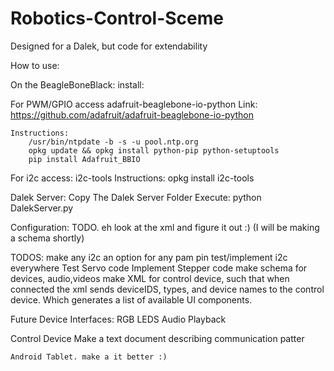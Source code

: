 Robotics-Control-Sceme
======================

Designed for a Dalek, but code for extendability

How to use:

On the BeagleBoneBlack:
install:

For PWM/GPIO access
adafruit-beaglebone-io-python
	Link: https://github.com/adafruit/adafruit-beaglebone-io-python
	
	Instructions:
		/usr/bin/ntpdate -b -s -u pool.ntp.org
		opkg update && opkg install python-pip python-setuptools
		pip install Adafruit_BBIO
For i2c access:
	i2c-tools
	Instructions: opkg install i2c-tools
	
Dalek Server:
Copy The Dalek Server Folder
Execute: python DalekServer.py


Configuration:
TODO. eh look at the xml and figure it out :) (I will be making a schema shortly)



TODOS:
make any i2c an option for any pam pin
test/implement i2c everywhere
Test Servo code
Implement Stepper code
make schema for devices, audio,videos
make XML for control device, such that when connected the xml sends deviceIDS, types, and device names to the control device. Which generates a list of available UI components.

Future Device Interfaces:
RGB LEDS
Audio Playback



Control Device
	Make a text document describing communication patter
	
	Android Tablet. make a it better :)